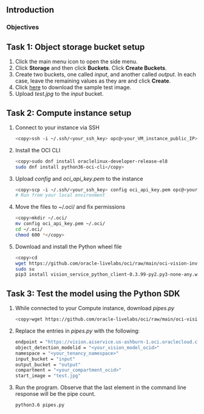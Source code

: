 ## Introduction

### Objectives

## Task 1: Object storage bucket setup

1. Click the main menu icon to open the side menu.
2. Click **Storage** and then click **Buckets**. Click **Create Buckets**.
3. Create two buckets, one called *input*, and another called *output*. In each case, leave the remaining values as they are and click **Create**.
4. Click [here](https://github.com/oracle-livelabs/oci/raw/main/oci-vision-inventory/images/model/test.jpg) to download the sample test image. 
5. Upload *test.jpg* to the *input* bucket.

## Task 2: Compute instance setup

1. Connect to your instance via SSH

      ```bash
      <copy>ssh -i ~/.ssh/<your_ssh_key> opc@<your_VM_instance_public_IP></copy>
      ```

2. Install the OCI CLI

      ```bash
      <copy>sudo dnf install oraclelinux-developer-release-el8
      sudo dnf install python36-oci-cli</copy>
      ``` 

3. Upload *config* and *oci_api_key.pem* to the instance

      ```bash
      <copy>scp -i ~/.ssh/<your_ssh_key> config oci_api_key.pem opc@<your_VM_instance_public_IP>:/home/opc</copy>
      # Run from your local environment
      ```

4. Move the files to ~/.oci/ and fix permissions

      ```bash
      <copy>mkdir ~/.oci/
      mv config oci_api_key.pem ~/.oci/
      cd ~/.oci/
      chmod 600 *</copy>
      ```

5. Download and install the Python wheel file

      ```bash
      <copy>cd
      wget https://github.com/oracle-livelabs/oci/raw/main/oci-vision-inventory/files/vision_service_python_client-0.3.99-py2.py3-none-any.whl
      sudo su
      pip3 install vision_service_python_client-0.3.99-py2.py3-none-any.whl</copy>
      ```

## Task 3: Test the model using the Python SDK

1. While connected to your Compute instance, download *pipes.py*

      ```bash
      <copy>wget https://github.com/oracle-livelabs/oci/raw/main/oci-vision-inventory/files/pipes.py</copy>
      ```

2. Replace the entries in *pipes.py* with the following:

      ```bash
      endpoint = "https://vision.aiservice.us-ashburn-1.oci.oraclecloud.com"
      object_detection_modelid = "<your_vision_model_ocid>"
      namespace = "<your_tenancy_namespace>"
      input_bucket = "input"
      output_bucket = "output"
      compartment = "<your_compartment_ocid>"
      start_image = "test.jpg"
      ```

3. Run the program. Observe that the last element in the command line response will be the pipe count.

      ```bash
      python3.6 pipes.py
      ```

